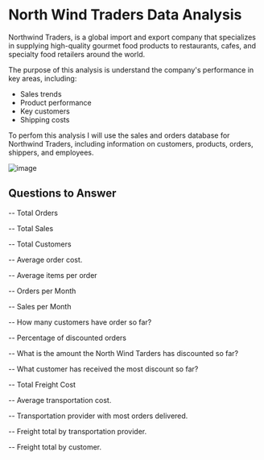 # North Wind Traders Data Analysis

Northwind Traders, is a global import and export company that specializes in supplying high-quality gourmet food products to restaurants, cafes, and specialty food retailers around the world.

The purpose of this analysis is understand the company's performance in key areas, including:

* Sales trends
* Product performance
* Key customers
* Shipping costs

To perfom this analysis I will use the sales and orders database for Northwind Traders, including information on customers, products, orders, shippers, and employees.

![image](https://github.com/Luis102487/Northwind-Traders/assets/96627296/56c774b8-d94f-4ba5-9d87-102262de8ff6)

## Questions to Answer

-- Total Orders



-- Total Sales



-- Total Customers



-- Average order cost.



-- Average items per order

-- Orders per Month 



-- Sales per Month

-- How many customers have order so far?



-- Percentage of discounted orders


-- What is the amount the North Wind Tarders has discounted so far?


-- What customer has received the most discount so far?


-- Total Freight Cost



-- Average transportation cost.



-- Transportation provider with most orders delivered.
 

-- Freight total by transportation provider.


-- Freight total by customer.
